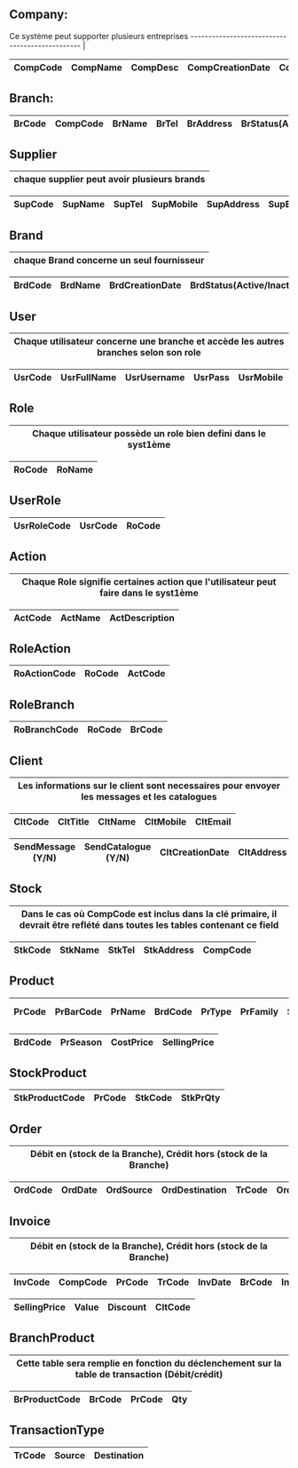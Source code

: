 ## Company:
Ce système peut supporter plusieurs entreprises
----------------------------------------------- |

CompCode | CompName | CompDesc | CompCreationDate | CompStatus(Active/Inactive) |
-------- | -------- | -------- | ---------------- | --------------------------- |

## Branch:

BrCode | CompCode | BrName | BrTel | BrAddress | BrStatus(Active/Inactive) |
------ | -------- | ------ | ----- | --------- | ------------------------- |

## Supplier
chaque supplier peut avoir plusieurs brands | 
------------------------------------------- |

SupCode | SupName | SupTel | SupMobile | SupAddress | SupEmail | 
------- | ------- | ------ | --------- | ---------- | -------- |  

## Brand
chaque Brand concerne un seul fournisseur |
----------------------------------------- |

BrdCode | BrdName | BrdCreationDate | BrdStatus(Active/Inactive) | 
------- | ------- | --------------- | -------------------------- |

## User
Chaque utilisateur concerne une branche et accède les autres branches selon son role |
------------------------------------------------------------------------------------ |

UsrCode | UsrFullName | UsrUsername | UsrPass | UsrMobile | UsrAddress |
------- | ----------- | ----------- | ------- | --------- | ---------- |

## Role
Chaque utilisateur possède un role bien defini dans le syst1ème |
--------------------------------------------------------------- |

RoCode | RoName |
------ | ------ |

## UserRole

UsrRoleCode | UsrCode | RoCode |
----------- | ------- | ------ |

## Action
Chaque Role signifie certaines action que l'utilisateur peut faire dans le syst1ème |
----------------------------------------------------------------------------------- |

ActCode | ActName | ActDescription |
------- | ------- | -------------- |

## RoleAction

RoActionCode | RoCode | ActCode |
------------ | ------ | ------- |

## RoleBranch

RoBranchCode | RoCode | BrCode |
------------ | ------ | ------ |

## Client
Les informations sur le client sont necessaires pour envoyer les messages et les catalogues |
------------------------------------------------------------------------------------------- |

CltCode | CltTitle | CltName | CltMobile | CltEmail |  
------- | -------- | ------- | --------- | -------- | 
 
SendMessage (Y/N) | SendCatalogue (Y/N) | CltCreationDate | CltAddress |
----------------- | ------------------- | --------------- | ---------- |

## Stock
Dans le cas où CompCode est inclus dans la clé primaire, il devrait être reflété dans toutes les tables contenant ce field |
-------------------------------------------------------------------------------------------------------------------------- |

StkCode | StkName | StkTel | StkAddress | CompCode |
------- | ------- | ------ | ---------- | -------- |

## Product

PrCode | PrBarCode | PrName | BrdCode | PrType | PrFamily | SupCode | PrStatus (Active/Inactive) |
-------| --------- | ------ | ------- | ------ |--------- | ------- | -------------------------- |

BrdCode | PrSeason | CostPrice | SellingPrice | 
------- | -------- | --------- | ------------ |

## StockProduct

StkProductCode | PrCode | StkCode | StkPrQty |
-------------- | ------ | ------- | -------- |

## Order 
Débit en (stock de la Branche), Crédit hors (stock de la Branche) |
----------------------------------------------------------------- |

OrdCode | OrdDate | OrdSource | OrdDestination | TrCode | OrdQty | CompCode | UsrCode | OrdDbCr|
------- | ------- | --------- | -------------- | ------ | ------ | -------- | ------- |------- |

## Invoice 
Débit en (stock de la Branche), Crédit hors (stock de la Branche) |
----------------------------------------------------------------- |

InvCode | CompCode | PrCode | TrCode | InvDate | BrCode | InvQty | InvDbCr | 
------- | -------- | ------ | ------ | ------- | ------ | ------ | ------- | 

SellingPrice | Value  | Discount | CltCode |
------------ | ------ | -------- | ------- |

## BranchProduct 
Cette table sera remplie en fonction du déclenchement sur la table de transaction (Débit/crédit) |
------------------------------------------------------------------------------------------------ |

BrProductCode | BrCode | PrCode | Qty |
------------- |------- | ------ | --- |

## TransactionType

TrCode | Source | Destination |
------ | ------ | ----------- |
